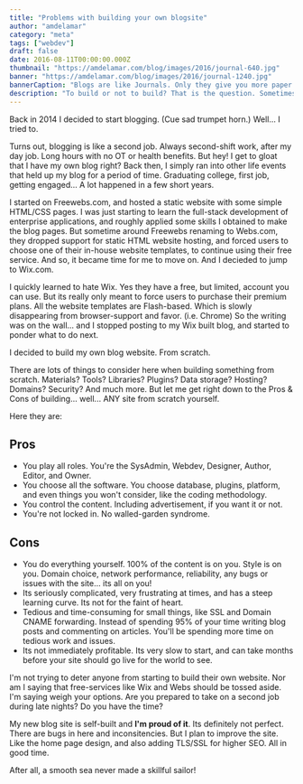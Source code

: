 ```yaml
---
title: "Problems with building your own blogsite"
author: "amdelamar"
category: "meta"
tags: ["webdev"]
draft: false
date: 2016-08-11T00:00:00.000Z
thumbnail: "https://amdelamar.com/blog/images/2016/journal-640.jpg"
banner: "https://amdelamar.com/blog/images/2016/journal-1240.jpg"
bannerCaption: "Blogs are like Journals. Only they give you more paper cuts. (Photo Credit: Dom J)"
description: "To build or not to build? That is the question. Sometimes building your own blog website can be beneficial. But not always."
---
```


Back in 2014 I decided to start blogging. (Cue sad trumpet horn.) Well... I tried to.  

Turns out, blogging is like a second job. Always second-shift work, after my day job. Long hours with no OT or health benefits. But hey! I get to gloat that I have my own blog right? Back then, I simply ran into other life events that held up my blog for a period of time. Graduating college, first job, getting engaged... A lot happened in a few short years.  

I started on Freewebs.com, and hosted a static website with some simple HTML/CSS pages. I was just starting to learn the full-stack development of enterprise applications, and roughly applied some skills I obtained to make the blog pages. But sometime around Freewebs renaming to Webs.com, they dropped support for static HTML website hosting, and forced users to choose one of their in-house website templates, to continue using their free service. And so, it became time for me to move on. And I decieded to jump to Wix.com.  

I quickly learned to hate Wix. Yes they have a free, but limited, account you can use. But its really only meant to force users to purchase their premium plans. All the website templates are Flash-based. Which is slowly disappearing from browser-support and favor. (i.e. Chrome) So the writing was on the wall... and I stopped posting to my Wix built blog, and started to ponder what to do next.  

I decided to build my own blog website. From scratch.  

There are lots of things to consider here when building something from scratch. Materials? Tools? Libraries? Plugins? Data storage? Hosting? Domains? Security? And much more. But let me get right down to the Pros & Cons of building... well... ANY site from scratch yourself.  

Here they are:

## **Pros**

* You play all roles. You're the SysAdmin, Webdev, Designer, Author, Editor, and Owner.
* You choose all the software. You choose database, plugins, platform, and even things you won't consider, like the coding methodology.
* You control the content. Including advertisement, if you want it or not.
* You're not locked in. No walled-garden syndrome.

## **Cons**

* You do everything yourself. 100% of the content is on you. Style is on you. Domain choice, network performance, reliability, any bugs or issues with the site... its all on you!
* Its seriously complicated, very frustrating at times, and has a steep learning curve. Its not for the faint of heart.
* Tedious and time-consuming for small things, like SSL and Domain CNAME forwarding. Instead of spending 95% of your time writing blog posts and commenting on articles. You'll be spending more time on tedious work and issues.
* Its not immediately profitable. Its very slow to start, and can take months before your site should go live for the world to see.

I'm not trying to deter anyone from starting to build their own website. Nor am I saying that free-services like Wix and Webs should be tossed aside. I'm saying weigh your options. Are you prepared to take on a second job during late nights? Do you have the time?  

My new blog site is self-built and **I'm proud of it**. Its definitely not perfect. There are bugs in here and inconsitencies. But I plan to improve the site. Like the home page design, and also adding TLS/SSL for higher SEO. All in good time.

After all, a smooth sea never made a skillful sailor!
